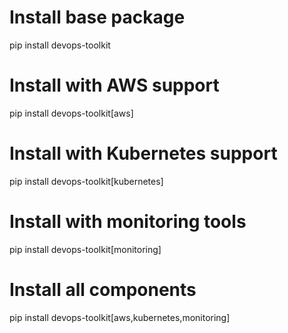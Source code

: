 # Install base package
pip install devops-toolkit

# Install with AWS support
pip install devops-toolkit[aws]

# Install with Kubernetes support
pip install devops-toolkit[kubernetes]

# Install with monitoring tools
pip install devops-toolkit[monitoring]

# Install all components
pip install devops-toolkit[aws,kubernetes,monitoring]